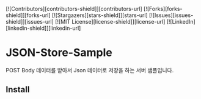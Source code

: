 [![Contributors][contributors-shield]][contributors-url]
[![Forks][forks-shield]][forks-url]
[![Stargazers][stars-shield]][stars-url]
[![Issues][issues-shield]][issues-url]
[![MIT License][license-shield]][license-url]
[![LinkedIn][linkedin-shield]][linkedin-url]

# JSON-Store-Sample

POST Body 데이터를 받아서 Json 데이터로 저장을 하는 서버 샘플입니다. 

## Install 
